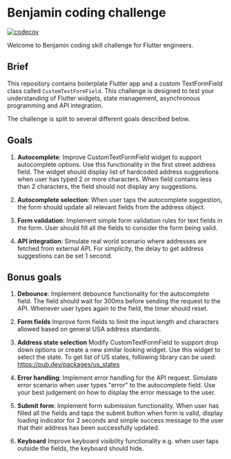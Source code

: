 # Benjamin coding challenge

[![codecov](https://codecov.io/gh/Mastersam07/challenge/graph/badge.svg?token=CljoRHDZAG)](https://codecov.io/gh/Mastersam07/challenge)

Welcome to Benjamin coding skill challenge for Flutter engineers.

## Brief

This repository contains boilerplate Flutter app and a custom TextFormField class
called `CustomTextFormField`. This challenge is designed to test your 
understanding of Flutter widgets, state management, asynchronous programming and API integration.

The challenge is split to several different goals described below.

## Goals

1. **Autocomplete**: Improve CustomTextFormField widget to support autocomplete options. 
   Use this functionality in the first street address field. The widget should display
   list of hardcoded address suggestions when user has typed 2 or more characters.
   When field contains less than 2 characters, the field should not display any suggestions.

2. **Autocomplete selection**: When user taps the autocomplete suggestion, the form should
   update all relevant fields from the address object.

3. **Form validation**: Implement simple form validation rules for text fields in the form.
   User should fill all the fields to consider the form being valid.

4. **API integration**: Simulate real world scenario where addresses are fetched from
   external API. For simplicity, the delay to get address suggestions can be set 1 second.

## Bonus goals

1. **Debounce**: Implement debounce functionality for the autocomplete field. The field
   should wait for 300ms before sending the request to the API. Whenever user types again
   to the field, the timer should reset.

2. **Form fields** Improve form fields to limit the input length and characters allowed
   based on general USA address standards.

3. **Address state selection** Modify CustomTextFormField to support drop down options or
   create a new similar looking widget. Use this widget to select the state. To get list of
   US states, following library can be used: https://pub.dev/packages/us_states

4. **Error handling**: Implement error handling for the API request. Simulate error
   scenario when user types "error" to the autocomplete field. Use your best judgement on
   how to display the error message to the user.

5. **Submit form**: Implement form submission functionality. When user has filled all the
   fields and taps the submit button when form is valid, display loading indicator for 2 seconds
   and simple success message to the user that their address has been successfully updated.

6. **Keyboard** Improve keyboard visibility functionality e.g. when user taps outside the fields, 
   the keyboard should hide.